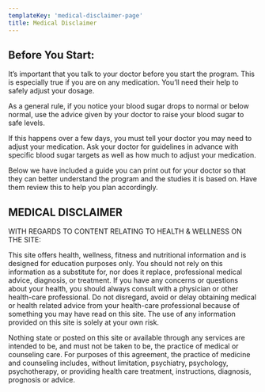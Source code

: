```yaml
---
templateKey: 'medical-disclaimer-page'
title: Medical Disclaimer
---
```

## Before You Start:
It’s important that you talk to your doctor before you start the program. This is especially true if you are on any medication. You’ll need their help to safely adjust your dosage.

As a general rule, if you notice your blood sugar drops to normal or below normal, use the advice given by your doctor to raise your blood sugar to safe levels.

If this happens over a few days, you must tell your doctor you may need to adjust your medication. Ask your doctor for guidelines in advance with specific blood sugar targets as well as how much to adjust your medication.

Below we have included a guide you can print out for your doctor so that they can better understand the program and the studies it is based on. Have them review this to help you plan accordingly.


## MEDICAL DISCLAIMER
WITH REGARDS TO CONTENT RELATING TO HEALTH & WELLNESS ON THE SITE:

This site offers health, wellness, fitness and nutritional information and is designed for education purposes only. You should not rely on this information as a substitute for, nor does it replace, professional medical advice, diagnosis, or treatment. If you have any concerns or questions about your health, you should always consult with a physician or other health-care professional. Do not disregard, avoid or delay obtaining medical or health related advice from your health-care professional because of something you may have read on this site. The use of any information provided on this site is solely at your own risk.

Nothing state or posted on this site or available through any services are intended to be, and must not be taken to be, the practice of medical or counseling care. For purposes of this agreement, the practice of medicine and counseling includes, without limitation, psychiatry, psychology, psychotherapy, or providing health care treatment, instructions, diagnosis, prognosis or advice.
